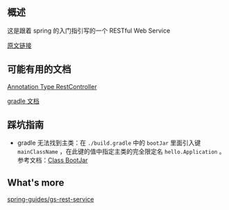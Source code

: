## 概述

这是跟着 spring 的入门指引写的一个 RESTful Web Service 

[原文链接](https://spring.io/guides/gs/rest-service/)

## 可能有用的文档

[Annotation Type RestController](https://docs.spring.io/spring/docs/current/javadoc-api/org/springframework/web/bind/annotation/RestController.html)

[gradle 文档](https://docs.gradle.org/current/userguide/userguide.html)

## 踩坑指南

- gradle 无法找到主类：在 `./build.gradle` 中的 `bootJar` 里面引入键 `mainClassName` ，在此键的值中指定主类的完全限定名 `hello.Application` 。参考文档：[Class BootJar](https://docs.spring.io/spring-boot/docs/current/gradle-plugin/api/org/springframework/boot/gradle/tasks/bundling/BootJar.html)

## What's more

[spring-guides/gs-rest-service](https://github.com/spring-guides/gs-rest-service)

